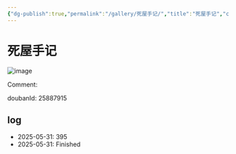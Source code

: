 ```yaml
---
{"dg-publish":true,"permalink":"/gallery/死屋手记/","title":"死屋手记","created":"2025-06-02T12:37:17.183+08:00"}
---
```



# 死屋手记

![image](https://img2.doubanio.com/view/subject/l/public/s34711691.jpg)

Comment: 



doubanId: 25887915

## log

- 2025-05-31: 395
- 2025-05-31: Finished
